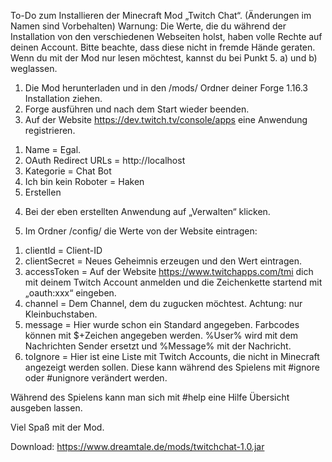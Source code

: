 To-Do zum Installieren der Minecraft Mod „Twitch Chat“. (Änderungen im Namen sind Vorbehalten)
Warnung: Die Werte, die du während der Installation von den verschiedenen Webseiten holst, 
haben volle Rechte auf deinen Account. 
Bitte beachte, dass diese nicht in fremde Hände geraten. 
Wenn du mit der Mod nur lesen möchtest, kannst du bei Punkt 5. a) und b) weglassen.

1.	Die Mod herunterladen und in den /mods/ Ordner deiner Forge 1.16.3 Installation ziehen.
2.	Forge ausführen und nach dem Start wieder beenden.
3.	Auf der Website https://dev.twitch.tv/console/apps eine Anwendung registrieren.

1)	Name = Egal. 
2)	OAuth Redirect URLs = http://localhost
3)	Kategorie = Chat Bot
4)	Ich bin kein Roboter = Haken
5)	Erstellen

4.	Bei der eben erstellten Anwendung auf „Verwalten“ klicken.

5.	Im Ordner /config/ die Werte von der Website eintragen:
1)	clientId = Client-ID
2)	clientSecret = Neues Geheimnis erzeugen und den Wert eintragen.
3)	accessToken = Auf der Website https://www.twitchapps.com/tmi dich mit deinem Twitch Account anmelden und 
    die Zeichenkette startend mit „oauth:xxx“ eingeben.
4)	channel = Dem Channel, dem du zugucken möchtest. Achtung: nur Kleinbuchstaben.
5)	message = Hier wurde schon ein Standard angegeben. Farbcodes können mit $+Zeichen angegeben werden. %User% wird mit dem Nachrichten Sender ersetzt und %Message% mit der Nachricht.
6)	toIgnore = Hier ist eine Liste mit Twitch Accounts, die nicht in Minecraft angezeigt werden sollen. Diese kann während des Spielens mit #ignore oder #unignore verändert werden.

Während des Spielens kann man sich mit #help eine Hilfe Übersicht ausgeben lassen.

Viel Spaß mit der Mod.

Download: https://www.dreamtale.de/mods/twitchchat-1.0.jar

